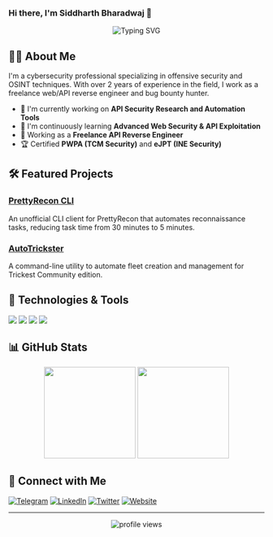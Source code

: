 ### Hi there, I'm Siddharth Bharadwaj 👋

<div align="center">
  <img src="https://readme-typing-svg.herokuapp.com?font=Fira+Code&pause=1000&color=2196F3&center=true&vCenter=true&width=435&lines=Application+Security+Analyst;API+Reverse+Engineer;Bug+Bounty+Hunter;Python+Developer" alt="Typing SVG" />
</div>

## 👨‍💻 About Me

I'm a cybersecurity professional specializing in offensive security and OSINT techniques. With over 2 years of experience in the field, I work as a freelance web/API reverse engineer and bug bounty hunter.

- 🔭 I'm currently working on **API Security Research and Automation Tools**
- 🌱 I'm continuously learning **Advanced Web Security & API Exploitation**
- 💼 Working as a **Freelance API Reverse Engineer**
- 🏆 Certified **PWPA (TCM Security)** and **eJPT (INE Security)**

## 🛠️ Featured Projects

### [PrettyRecon CLI](https://github.com/SiddharthBharadwaj/prettyrecon-cli)
An unofficial CLI client for PrettyRecon that automates reconnaissance tasks, reducing task time from 30 minutes to 5 minutes.

### [AutoTrickster](https://github.com/SiddharthBharadwaj/AutoTrickster)
A command-line utility to automate fleet creation and management for Trickest Community edition.

## 🔧 Technologies & Tools

![](https://img.shields.io/badge/Code-Python-informational?style=flat&logo=python&logoColor=white&color=2bbc8a)
![](https://img.shields.io/badge/Tools-Docker-informational?style=flat&logo=docker&logoColor=white&color=2bbc8a)
![](https://img.shields.io/badge/Security-BurpSuite-informational?style=flat&logo=burpsuite&logoColor=white&color=2bbc8a)
![](https://img.shields.io/badge/Shell-Bash-informational?style=flat&logo=gnu-bash&logoColor=white&color=2bbc8a)

## 📊 GitHub Stats

<div align="center">
  <img height="180em" src="https://github-readme-stats.vercel.app/api?username=SiddharthBharadwaj&show_icons=true&theme=radical&include_all_commits=true&count_private=true"/>
  <img height="180em" src="https://github-readme-stats.vercel.app/api/top-langs/?username=SiddharthBharadwaj&layout=compact&langs_count=7&theme=radical"/>
</div>

## 🤝 Connect with Me

[![Telegram](https://img.shields.io/badge/-Telegram-0077B5?style=flat&logo=telegram&logoColor=white)](https://t.me/SiddharthBharadwaj)
[![LinkedIn](https://img.shields.io/badge/-LinkedIn-0077B5?style=flat&logo=linkedin&logoColor=white)](https://linkedin.com/in/SiddharthBharadwaj)
[![Twitter](https://img.shields.io/badge/-Twitter-1DA1F2?style=flat&logo=twitter&logoColor=white)](https://twitter.com/____Siddharth__)
[![Website](https://img.shields.io/badge/-Website-FF4088?style=flat&logo=safari&logoColor=white)](https://siddharth.pro)

---

<div align="center">
  <img src="https://komarev.com/ghpvc/?username=SiddharthBharadwaj&label=Profile%20views&color=0e75b6&style=flat" alt="profile views" />
</div>
